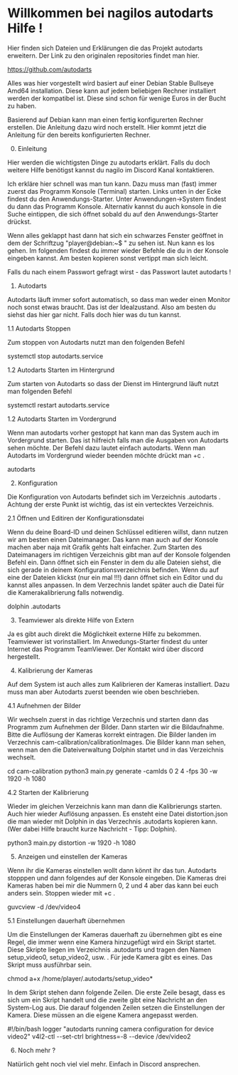 # Willkommen bei nagilos autodarts Hilfe !

Hier finden sich Dateien und Erklärungen die das Projekt autodarts erweitern. Der Link zu den originalen repositories findet man hier.

https://github.com/autodarts

Alles was hier vorgestellt wird basiert auf einer Debian Stable Bullseye Amd64 installation. Diese kann auf jedem beliebigen Rechner installiert werden der kompatibel ist. Diese sind schon für wenige Euros in der Bucht zu haben.

Basierend auf Debian kann man einen fertig konfigurerten Rechner erstellen. Die Anleitung dazu wird noch erstellt. Hier kommt jetzt die Anleitung für den bereits konfigurierten Rechner.

0. Einleitung

Hier werden die wichtigsten Dinge zu autodarts erklärt. Falls du doch weitere Hilfe benötigst kannst du nagilo im Discord Kanal kontaktieren.

Ich erkläre hier schnell was man tun kann. Dazu muss man (fast) immer zuerst das Programm Konsole (Terminal) starten. Links unten in der Ecke findest du den Anwendungs-Starter. Unter Anwendungen->System findest du dann das Programm Konsole. Alternativ kannst du auch konsole in die Suche eintippen, die sich öffnet sobald du auf den Anwendungs-Starter drückst.

Wenn alles geklappt hast dann hat sich ein schwarzes Fenster geöffnet in dem der Schriftzug "player@debian:~$ " zu sehen ist. Nun kann es los gehen. Im folgenden findest du immer wieder Befehle die du in der Konsole eingeben kannst. Am besten kopieren sonst vertippt man sich leicht.

Falls du nach einem Passwort gefragt wirst - das Passwort lautet autodarts !

1. Autodarts

Autodarts läuft immer sofort automatisch, so dass man weder einen Monitor noch sonst etwas braucht. Das ist der Idealzustand. Also am besten du siehst das hier gar nicht. Falls doch hier was du tun kannst.

1.1 Autodarts Stoppen

Zum stoppen von Autodarts nutzt man den folgenden Befehl

systemctl stop autodarts.service

1.2 Autodarts Starten im Hintergrund

Zum starten von Autodarts so dass der Dienst im Hintergrund läuft nutzt man folgenden Befehl

systemctl restart autodarts.service

1.2 Autodarts Starten im Vordergrund

Wenn man autodarts vorher gestoppt hat kann man das System auch im Vordergrund starten. Das ist hilfreich falls man die Ausgaben von Autodarts sehen möchte. Der Befehl dazu lautet einfach autodarts. Wenn man Autodarts im Vordergrund wieder beenden möchte drückt man <strg>+c .

autodarts

2. Konfiguration

Die Konfiguration von Autodarts befindet sich im Verzeichnis .autodarts . Achtung der erste Punkt ist wichtig, das ist ein vertecktes Verzeichnis. 

2.1 Öffnen und Editiren der Konfigurationsdatei 

Wenn du deine Board-ID und deinen Schlüssel editieren willst, dann nutzen wir am besten einen Dateimanager. Das kann man auch auf der Konsole machen aber naja mit Grafik gehts halt einfacher. Zum Starten des Dateimanagers im richtigen Verzeichnis gibt man auf der Konsole folgenden Befehl ein. Dann öffnet sich ein Fenster in dem du alle Dateien siehst, die sich gerade in deinem Konfigurationsverzeichnis befinden. Wenn du auf eine der Dateien klickst (nur ein mal !!!) dann öffnet sich ein Editor und du kannst alles anpassen. In dem Verzechnis landet später auch die Datei für die Kamerakalibrierung falls notwendig.

dolphin .autodarts

3. Teamviewer als direkte Hilfe von Extern

Ja es gibt auch direkt die Möglichkeit externe Hilfe zu bekommen. Teamviewer ist vorinstalliert. Im Anwedungs-Starter findest du unter Internet das Programm TeamViewer. Der Kontakt wird über discord hergestellt.

4. Kalibrierung der Kameras

Auf dem System ist auch alles zum Kalibrieren der Kameras installiert. Dazu muss man aber Autodarts zuerst beenden wie oben beschrieben.

4.1 Aufnehmen der Bilder

Wir wechseln zuerst in das richtige Verzechnis und starten dann das Programm zum Aufnehmen der Bilder. Dann starten wir die Bildaufnahme. Bitte die Auflösung der Kameras korrekt eintragen. Die Bilder landen im Verzechnis cam-calibration/calibrationImages. Die Bilder kann man sehen, wenn man den die Dateiverwaltung Dolphin startet und in das Verzeichnis wechselt.

cd cam-calibration
python3 main.py generate -camIds 0 2 4 -fps 30 -w 1920 -h 1080

4.2 Starten der Kalibrierung

Wieder im gleichen Verzeichnis kann man dann die Kalibrierungs starten. Auch hier wieder Auflösung anpassen. Es ensteht eine Datei distortion.json die man wieder mit Dolphin in das Verzechnis .autodarts kopieren kann. (Wer dabei Hilfe braucht kurze Nachricht - Tipp: Dolphin).

python3 main.py distortion -w 1920 -h 1080

5. Anzeigen und einstellen der Kameras

Wenn ihr die Kameras einstellen wollt dann könnt ihr das tun. Autodarts stopppen und dann folgendes auf der Konsole eingeben. Die Kameras drei Kameras haben bei mir die Nummern 0, 2 und 4 aber das kann bei euch anders sein. Stoppen wieder mit <strg>+c .

guvcview -d /dev/video4

5.1 Einstellungen dauerhaft übernehmen

Um die Einstellungen der Kameras dauerhaft zu übernehmen gibt es eine Regel, die immer wenn eine Kamera hinzugefügt wird ein Skript startet. Diese Skripte liegen im Verzeichnis .autodarts und tragen den Namen setup_video0, setup_video2, usw. . Für jede Kamera gibt es eines. Das Skript muss ausführbar sein.

chmod a+x /home/player/.autodarts/setup_video*

In dem Skript stehen dann folgende Zeilen. Die erste Zeile besagt, dass es sich um ein Skript handelt und die zweite gibt eine Nachricht an den System-Log aus. Die darauf folgenden Zeilen setzen die Einstellungen der Kamera. Diese müssen an die eigene Kamera angepasst werden. 

#!/bin/bash
logger "autodarts running camera configuration for device video2"
v4l2-ctl --set-ctrl brightness=-8 --device /dev/video2

6. Noch mehr ?

Natürlich geht noch viel viel mehr. Einfach in Discord ansprechen.

